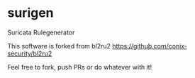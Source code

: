 # surigen
Suricata Rulegenerator

This software is forked from bl2ru2 https://github.com/conix-security/bl2ru2

Feel free to fork, push PRs or do whatever with it! 
